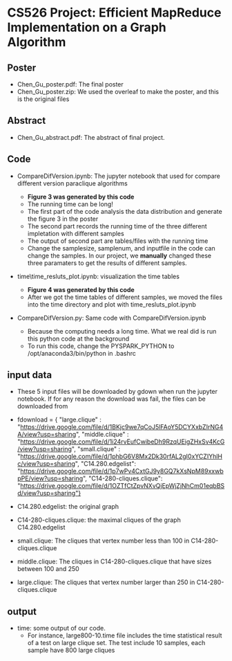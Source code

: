 # CS526 Project: Efficient MapReduce Implementation on a Graph Algorithm

## Poster
- Chen_Gu_poster.pdf: The final poster
- Chen_Gu_poster.zip: We used the overleaf to make the poster, and this is the original files

## Abstract
- Chen_Gu_abstract.pdf: The abstract of final project.

## Code
- CompareDifVersion.ipynb: The jupyter notebook that used for compare different version paraclique algorithms
  - **Figure 3 was generated by this code**
  - The running time can be long!
  - The first part of the code analysis the data distribution and generate the figure 3 in the poster
  - The second part records the running time of the three different impletation with different samples
  - The output of second part are tables/files with the running time
  - Change the samplesize, samplenum, and inputfile in the code can change the samples. In our project, we **manually** changed these three paramaters to get the results of different samples.

- time\time_resluts_plot.ipynb: visualization the time tables
  - **Figure 4 was generated by this code**
  - After we got the time tables of different samples, we moved the files into the time directory and plot with time_resluts_plot.ipynb

- CompareDifVersion.py: Same code with CompareDifVersion.ipynb
  - Because the computing needs a long time. What we real did is run this python code at the background
  - To run this code, change the PYSPARK_PYTHON to /opt/anaconda3/bin/python in .bashrc


## input data
- These 5 input files will be downloaded by gdown when run the jupyter notebook. If for any reason the download was fail, the files can be downloaded from
 - fdownload = {
"large.clique" : "https://drive.google.com/file/d/1BKjc9we7qCoJ5lFAoY5DCYXxbZIrNG4A/view?usp=sharing", "middle.clique" : "https://drive.google.com/file/d/1i24rvEufCwibeDh9RzqUEigZHxSv4KcG/view?usp=sharing", "small.clique" : "https://drive.google.com/file/d/1phbG6V8Mx2Dk30rfAL2gI0xYCZIYhlHc/view?usp=sharing", "C14.280.edgelist": "https://drive.google.com/file/d/1p7wPv4CxtGJ9y8GQ7kXsNpM89xxwbpPE/view?usp=sharing", "C14-280-cliques.clique": "https://drive.google.com/file/d/1OZTfCtZpvNXvQjEpWjZjNhCm01eqbBSd/view?usp=sharing"}

- C14.280.edgelist: the original graph

- C14-280-cliques.clique: the maximal cliques of the graph C14.280.edgelist

- small.clique: The cliques that vertex number less than 100 in C14-280-cliques.clique

- middle.clique: The cliques in C14-280-cliques.clique that have sizes between 100 and 250

- large.clique: The cliques that vertex number larger than 250 in C14-280-cliques.clique


## output
- time: some output of our code.
  - For instance, large800-10.time file includes the time statistical result of a test on large clique set. The test include 10 samples, each sample have 800 large cliques
